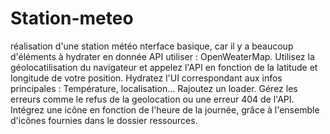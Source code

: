 # Station-meteo
réalisation d'une station météo
nterface basique, car il y a beaucoup d'éléments à hydrater en donnée
API utiliser : OpenWeaterMap.
Utilisez la géolocatilisation du navigateur et appelez l'API en fonction de la latitude et longitude de votre position.
Hydratez l'UI correspondant aux infos principales : Température, localisation...
Rajoutez un loader.
Gérez les erreurs comme le refus de la geolocation ou une erreur 404 de l'API.
Intégrez une icône en fonction de l'heure de la journée, grâce à l'ensemble d'icônes fournies dans le dossier ressources.
